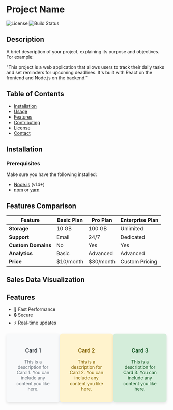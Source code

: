 # Project Name

![License](https://img.shields.io/github/license/username/repository)
![Build Status](https://img.shields.io/github/actions/workflow/status/username/repository/ci.yml)

## Description

A brief description of your project, explaining its purpose and objectives. For example:

"This project is a web application that allows users to track their daily tasks and set reminders for upcoming deadlines. It's built with React on the frontend and Node.js on the backend."

## Table of Contents

- [Installation](#installation)
- [Usage](#usage)
- [Features](#features)
- [Contributing](#contributing)
- [License](#license)
- [Contact](#contact)

## Installation

### Prerequisites

Make sure you have the following installed:

- [Node.js](https://nodejs.org/) (v14+)
- [npm](https://www.npmjs.com/) or [yarn](https://yarnpkg.com/)

## Features Comparison

| Feature           | Basic Plan | Pro Plan | Enterprise Plan |
|-------------------|------------|----------|-----------------|
| **Storage**       | 10 GB      | 100 GB   | Unlimited       |
| **Support**       | Email      | 24/7     | Dedicated       |
| **Custom Domains**| No         | Yes      | Yes             |
| **Analytics**     | Basic      | Advanced | Advanced        |
| **Price**         | $10/month  | $30/month| Custom Pricing  |

## Sales Data Visualization

## Features

- :rocket: Fast Performance
- :lock: Secure
- :zap: Real-time updates

<div style="display: flex; justify-content: space-around; margin-top: 20px;">
  <!-- Card 1 -->
  <div style="background-color: #f8f9fa; border-radius: 8px; box-shadow: 0 4px 8px rgba(0, 0, 0, 0.1); width: 30%; padding: 20px; text-align: center;">
    <h3 style="color: #343a40;">Card 1</h3>
    <p style="color: #6c757d;">This is a description for Card 1. You can include any content you like here.</p>
  </div>

  <!-- Card 2 -->
  <div style="background-color: #fff3cd; border-radius: 8px; box-shadow: 0 4px 8px rgba(0, 0, 0, 0.1); width: 30%; padding: 20px; text-align: center;">
    <h3 style="color: #856404;">Card 2</h3>
    <p style="color: #856404;">This is a description for Card 2. You can include any content you like here.</p>
  </div>

  <!-- Card 3 -->
  <div style="background-color: #d4edda; border-radius: 8px; box-shadow: 0 4px 8px rgba(0, 0, 0, 0.1); width: 30%; padding: 20px; text-align: center;">
    <h3 style="color: #155724;">Card 3</h3>
    <p style="color: #155724;">This is a description for Card 3. You can include any content you like here.</p>
  </div>
</div>


